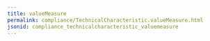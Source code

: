```yaml
---
title: valueMeasure
permalink: compliance/TechnicalCharacteristic.valueMeasure.html
jsonid: compliance_technicalcharacteristic_valuemeasure
---
```


